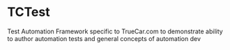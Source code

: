 TCTest
======
Test Automation Framework specific to TrueCar.com to demonstrate ability to author automation tests and general 
concepts of automation dev

